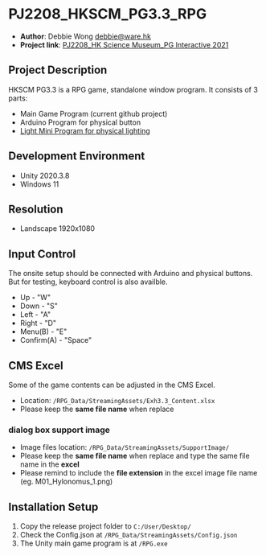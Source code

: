 # PJ2208_HKSCM_PG3.3_RPG
* **Author**: Debbie Wong debbie@ware.hk
* **Project link**: [PJ2208_HK Science Museum_PG Interactive 2021](https://drive.google.com/drive/folders/16270uT0EqpZD2BSOZLHnVnw37C7qTm9n)

## Project Description
HKSCM PG3.3 is a RPG game, standalone window program. It consists of 3 parts:
* Main Game Program (current github project)
* Arduino Program for physical button
* [Light Mini Program for physical lighting](https://github.com/WAREproject/PJ2208_HKSCM_PG3.3_Light)

## Development Environment
* Unity 2020.3.8
* Windows 11

## Resolution
* Landscape 1920x1080

## Input Control
The onsite setup should be connected with Arduino and physical buttons. But for testing, keyboard control is also availble.
* Up - "W"
* Down - "S"
* Left - "A"
* Right - "D"
* Menu(B) - "E"
* Confirm(A) - "Space"

## CMS Excel
Some of the game contents can be adjusted in the CMS Excel. 
* Location: `/RPG_Data/StreamingAssets/Exh3.3_Content.xlsx`
* Please keep the **same file name** when replace
### dialog box support image
* Image files location: `/RPG_Data/StreamingAssets/SupportImage/`
* Please keep the **same file name** when replace and type the same file name in the **excel**
* Please remind to include the **file extension** in the excel image file name (eg. M01_Hylonomus_1.png)

## Installation Setup
1. Copy the release project folder to `C:/User/Desktop/`
2. Check the Config.json at `/RPG_Data/StreamingAssets/Config.json`
3. The Unity main game program is at `/RPG.exe`
